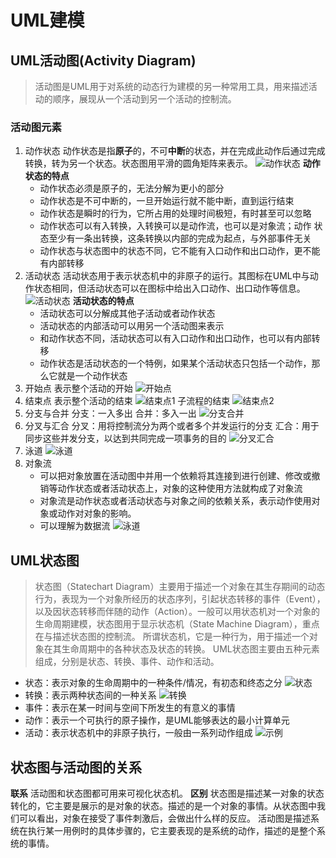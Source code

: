 # UML建模
## UML活动图(Activity Diagram)
>活动图是UML用于对系统的动态行为建模的另一种常用工具，用来描述活动的顺序，展现从一个活动到另一个活动的控制流。
### 活动图元素
1. 动作状态
   动作状态是指**原子**的，不可**中断**的状态，并在完成此动作后通过完成转换，转为另一个状态。状态图用平滑的圆角矩阵来表示。
   ![动作状态](./第五章图片/状态1.png)
   **动作状态的特点**
   * 动作状态必须是原子的，无法分解为更小的部分
   * 动作状态是不可中断的，一旦开始运行就不能中断，直到运行结束
   * 动作状态是瞬时的行为，它所占用的处理时间极短，有时甚至可以忽略
   * 动作状态可以有入转换，入转换可以是动作流，也可以是对象流；动作 状态至少有一条出转换，这条转换以内部的完成为起点，与外部事件无关
   * 动作状态与状态图中的状态不同，它不能有入口动作和出口动作，更不能有内部转移
2. 活动状态
   活动状态用于表示状态机中的非原子的运行。其图标在UML中与动作状态相同，但活动状态可以在图标中给出入口动作、出口动作等信息。
   ![活动状态](./第五章图片/活动状态.png)
   **活动状态的特点**
   * 活动状态可以分解成其他子活动或者动作状态
   * 活动状态的内部活动可以用另一个活动图来表示
   * 和动作状态不同，活动状态可以有入口动作和出口动作，也可以有内部转移
   * 动作状态是活动状态的一个特例，如果某个活动状态只包括一个动作，那么它就是一个动作状态
3. 开始点
   表示整个活动的开始
    ![开始点](./第五章图片/开始点.png)
4. 结束点
   表示整个活动的结束
    ![结束点1](./第五章图片/结束点1.png)
   子流程的结束
    ![结束点2](./第五章图片/结束点2.png)
5. 分支与合并
   分支：一入多出
   合并：多入一出
    ![分支合并](./第五章图片/分支合并.png)
6. 分叉与汇合
   分叉：用将控制流分为两个或者多个并发运行的分支
   汇合：用于同步这些并发分支，以达到共同完成一项事务的目的
   ![分叉汇合](./第五章图片/分叉与汇合.png)
7. 泳道
   ![泳道](./第五章图片/泳道.png)
8. 对象流
   * 可以把对象放置在活动图中并用一个依赖将其连接到进行创建、修改或撤销等动作状态或者活动状态上，对象的这种使用方法就构成了对象流
   * 对象流是动作状态或者活动状态与对象之间的依赖关系，表示动作使用对象或动作对对象的影响。
   * 可以理解为数据流
   ![泳道](./第五章图片/对象流.png)
## UML状态图
> 状态图（Statechart Diagram）主要用于描述一个对象在其生存期间的动态行为，表现为一个对象所经历的状态序列，引起状态转移的事件（Event），以及因状态转移而伴随的动作（Action）。一般可以用状态机对一个对象的生命周期建模，状态图用于显示状态机（State Machine Diagram），重点在与描述状态图的控制流。
>所谓状态机，它是一种行为，用于描述一个对象在其生命周期中的各种状态及状态的转换。
UML状态图主要由五种元素组成，分别是状态、转换、事件、动作和活动。
* 状态：表示对象的生命周期中的一种条件/情况，有初态和终态之分
   ![状态](./第五章图片/状态.png)
* 转换：表示两种状态间的一种关系
   ![转换](./第五章图片/转换.png)
* 事件：表示在某一时间与空间下所发生的有意义的事情
* 动作：表示一个可执行的原子操作，是UML能够表达的最小计算单元
* 活动：表示状态机中的非原子执行，一般由一系列动作组成
   ![示例](./第五章图片/示例.png)
## 状态图与活动图的关系
**联系**
活动图和状态图都可用来可视化状态机。
**区别**
状态图是描述某一对象的状态转化的，它主要是展示的是对象的状态。描述的是一个对象的事情。从状态图中我们可以看出，对象在接受了事件刺激后，会做出什么样的反应。
活动图是描述系统在执行某一用例时的具体步骤的，它主要表现的是系统的动作，描述的是整个系统的事情。

  
